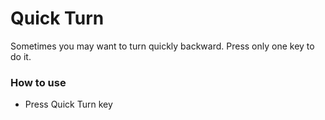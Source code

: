 # Quick Turn

Sometimes you may want to turn quickly backward. Press only one key to do it.

### How to use

- Press Quick Turn key